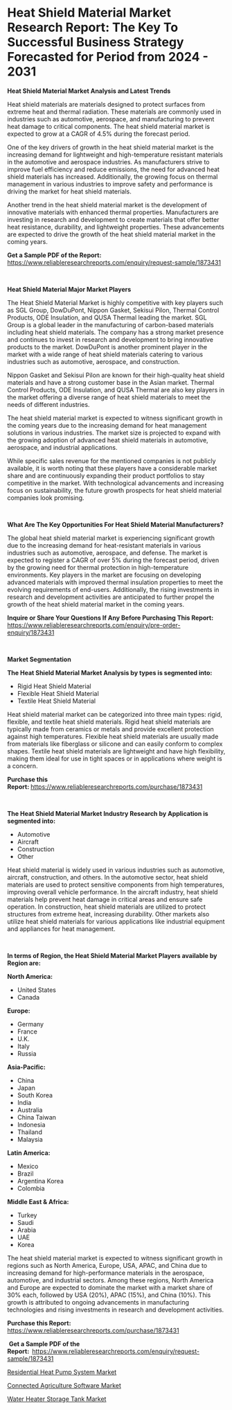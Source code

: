 <p><h1>Heat Shield Material Market Research Report: The Key To Successful Business Strategy Forecasted for Period from 2024 - 2031</h1></p><p><strong>Heat Shield Material Market Analysis and Latest Trends</strong></p>
<p><p>Heat shield materials are materials designed to protect surfaces from extreme heat and thermal radiation. These materials are commonly used in industries such as automotive, aerospace, and manufacturing to prevent heat damage to critical components. The heat shield material market is expected to grow at a CAGR of 4.5% during the forecast period.</p><p>One of the key drivers of growth in the heat shield material market is the increasing demand for lightweight and high-temperature resistant materials in the automotive and aerospace industries. As manufacturers strive to improve fuel efficiency and reduce emissions, the need for advanced heat shield materials has increased. Additionally, the growing focus on thermal management in various industries to improve safety and performance is driving the market for heat shield materials.</p><p>Another trend in the heat shield material market is the development of innovative materials with enhanced thermal properties. Manufacturers are investing in research and development to create materials that offer better heat resistance, durability, and lightweight properties. These advancements are expected to drive the growth of the heat shield material market in the coming years.</p></p>
<p><strong>Get a Sample PDF of the Report:&nbsp;</strong> <a href="https://www.reliableresearchreports.com/enquiry/request-sample/1873431">https://www.reliableresearchreports.com/enquiry/request-sample/1873431</a></p>
<p>&nbsp;</p>
<p><strong>Heat Shield Material Major Market Players</strong></p>
<p><p>The Heat Shield Material Market is highly competitive with key players such as SGL Group, DowDuPont, Nippon Gasket, Sekisui Pilon, Thermal Control Products, ODE Insulation, and QUSA Thermal leading the market. SGL Group is a global leader in the manufacturing of carbon-based materials including heat shield materials. The company has a strong market presence and continues to invest in research and development to bring innovative products to the market. DowDuPont is another prominent player in the market with a wide range of heat shield materials catering to various industries such as automotive, aerospace, and construction.</p><p>Nippon Gasket and Sekisui Pilon are known for their high-quality heat shield materials and have a strong customer base in the Asian market. Thermal Control Products, ODE Insulation, and QUSA Thermal are also key players in the market offering a diverse range of heat shield materials to meet the needs of different industries.</p><p>The heat shield material market is expected to witness significant growth in the coming years due to the increasing demand for heat management solutions in various industries. The market size is projected to expand with the growing adoption of advanced heat shield materials in automotive, aerospace, and industrial applications.</p><p>While specific sales revenue for the mentioned companies is not publicly available, it is worth noting that these players have a considerable market share and are continuously expanding their product portfolios to stay competitive in the market. With technological advancements and increasing focus on sustainability, the future growth prospects for heat shield material companies look promising.</p></p>
<p>&nbsp;</p>
<p><strong>What Are The Key Opportunities For Heat Shield Material Manufacturers?</strong></p>
<p><p>The global heat shield material market is experiencing significant growth due to the increasing demand for heat-resistant materials in various industries such as automotive, aerospace, and defense. The market is expected to register a CAGR of over 5% during the forecast period, driven by the growing need for thermal protection in high-temperature environments. Key players in the market are focusing on developing advanced materials with improved thermal insulation properties to meet the evolving requirements of end-users. Additionally, the rising investments in research and development activities are anticipated to further propel the growth of the heat shield material market in the coming years.</p></p>
<p><strong>Inquire or Share Your Questions If Any Before Purchasing This Report:</strong> <a href="https://www.reliableresearchreports.com/enquiry/pre-order-enquiry/1873431">https://www.reliableresearchreports.com/enquiry/pre-order-enquiry/1873431</a></p>
<p>&nbsp;</p>
<p><strong>Market Segmentation</strong></p>
<p><strong>The Heat Shield Material Market Analysis by types is segmented into:</strong></p>
<p><ul><li>Rigid Heat Shield Material</li><li>Flexible Heat Shield Material</li><li>Textile Heat Shield Material</li></ul></p>
<p><p>Heat shield material market can be categorized into three main types: rigid, flexible, and textile heat shield materials. Rigid heat shield materials are typically made from ceramics or metals and provide excellent protection against high temperatures. Flexible heat shield materials are usually made from materials like fiberglass or silicone and can easily conform to complex shapes. Textile heat shield materials are lightweight and have high flexibility, making them ideal for use in tight spaces or in applications where weight is a concern.</p></p>
<p><strong>Purchase this Report:&nbsp;</strong><a href="https://www.reliableresearchreports.com/purchase/1873431">https://www.reliableresearchreports.com/purchase/1873431</a></p>
<p>&nbsp;</p>
<p><strong>The Heat Shield Material Market Industry Research by Application is segmented into:</strong></p>
<p><ul><li>Automotive</li><li>Aircraft</li><li>Construction</li><li>Other</li></ul></p>
<p><p>Heat shield material is widely used in various industries such as automotive, aircraft, construction, and others. In the automotive sector, heat shield materials are used to protect sensitive components from high temperatures, improving overall vehicle performance. In the aircraft industry, heat shield materials help prevent heat damage in critical areas and ensure safe operation. In construction, heat shield materials are utilized to protect structures from extreme heat, increasing durability. Other markets also utilize heat shield materials for various applications like industrial equipment and appliances for heat management.</p></p>
<p>&nbsp;</p>
<p><strong>In terms of Region, the Heat Shield Material Market Players available by Region are:</strong></p>
<p>
    <p> <strong> North America: </strong>
        <ul>
            <li>United States</li>
            <li>Canada</li>
        </ul>
        </p> 
    <p> <strong> Europe: </strong>
        <ul>
            <li>Germany</li>
            <li>France</li>
            <li>U.K.</li>
            <li>Italy</li>
            <li>Russia</li>
        </ul>
        </p> 
    <p> <strong> Asia-Pacific: </strong>
        <ul>
            <li>China</li>
            <li>Japan</li>
            <li>South Korea</li>
            <li>India</li>
            <li>Australia</li>
            <li>China Taiwan</li>
            <li>Indonesia</li>
            <li>Thailand</li>
            <li>Malaysia</li>
        </ul>
        </p> 
    <p> <strong> Latin America: </strong>
        <ul>
            <li>Mexico</li>
            <li>Brazil</li>
            <li>Argentina Korea</li>
            <li>Colombia</li>
        </ul>
        </p> 
    <p> <strong> Middle East & Africa: </strong>
        <ul>
            <li>Turkey</li>
            <li>Saudi</li>
            <li>Arabia</li>
            <li>UAE</li>
            <li>Korea</li>
        </ul>
    </p>
    </p>
<p><p>The heat shield material market is expected to witness significant growth in regions such as North America, Europe, USA, APAC, and China due to increasing demand for high-performance materials in the aerospace, automotive, and industrial sectors. Among these regions, North America and Europe are expected to dominate the market with a market share of 30% each, followed by USA (20%), APAC (15%), and China (10%). This growth is attributed to ongoing advancements in manufacturing technologies and rising investments in research and development activities.</p></p>
<p><strong>Purchase this Report: </strong><a href="https://www.reliableresearchreports.com/purchase/1873431">https://www.reliableresearchreports.com/purchase/1873431</a></p>
<p>&nbsp;<strong>Get a Sample PDF of the Report:&nbsp;&nbsp;</strong><a href="https://www.reliableresearchreports.com/enquiry/request-sample/1873431">https://www.reliableresearchreports.com/enquiry/request-sample/1873431</a></p>
<p><strong></strong></p>
<p><p><a href="https://view.publitas.com/reportprime-1/residential-heat-pump-system-market-size-growing-and-forecasted-for-period-from-2023-2030-and-provides-complete-market-analysis-of-this-market/">Residential Heat Pump System Market</a></p><p><a href="https://view.publitas.com/reportprime-1/connected-agriculture-software-market-size-growth-and-forecast-from-2023-2030/">Connected Agriculture Software Market</a></p><p><a href="https://view.publitas.com/reportprime-1/water-heater-storage-tank-market-dynamics-2023-2030-also-about-its-market-trends-projections-and-opportunities/">Water Heater Storage Tank Market</a></p></p>